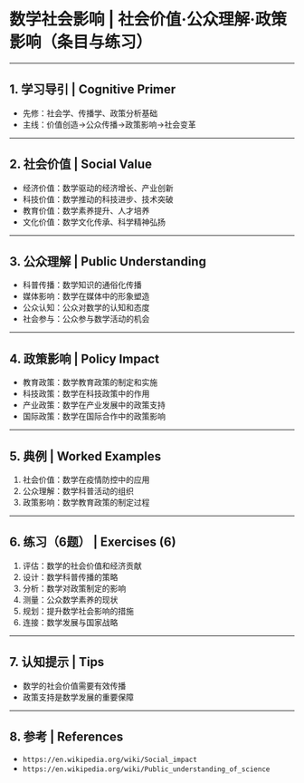 # 数学社会影响 | 社会价值·公众理解·政策影响（条目与练习）

---

## 1. 学习导引 | Cognitive Primer

- 先修：社会学、传播学、政策分析基础
- 主线：价值创造→公众传播→政策影响→社会变革

---

## 2. 社会价值 | Social Value

- 经济价值：数学驱动的经济增长、产业创新
- 科技价值：数学推动的科技进步、技术突破
- 教育价值：数学素养提升、人才培养
- 文化价值：数学文化传承、科学精神弘扬

---

## 3. 公众理解 | Public Understanding

- 科普传播：数学知识的通俗化传播
- 媒体影响：数学在媒体中的形象塑造
- 公众认知：公众对数学的认知和态度
- 社会参与：公众参与数学活动的机会

---

## 4. 政策影响 | Policy Impact

- 教育政策：数学教育政策的制定和实施
- 科技政策：数学在科技政策中的作用
- 产业政策：数学在产业发展中的政策支持
- 国际政策：数学在国际合作中的政策影响

---

## 5. 典例 | Worked Examples

1) 社会价值：数学在疫情防控中的应用
2) 公众理解：数学科普活动的组织
3) 政策影响：数学教育政策的制定过程

---

## 6. 练习（6题） | Exercises (6)

1) 评估：数学的社会价值和经济贡献
2) 设计：数学科普传播的策略
3) 分析：数学对政策制定的影响
4) 测量：公众数学素养的现状
5) 规划：提升数学社会影响的措施
6) 连接：数学发展与国家战略

---

## 7. 认知提示 | Tips

- 数学的社会价值需要有效传播
- 政策支持是数学发展的重要保障

---

## 8. 参考 | References

- `https://en.wikipedia.org/wiki/Social_impact`
- `https://en.wikipedia.org/wiki/Public_understanding_of_science`
